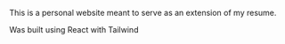 This is a personal website meant to serve as an extension of my resume. 

Was built using React with Tailwind

